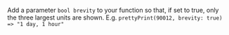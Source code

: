 Add a parameter ```bool brevity``` to your function so that, if set to true, only the three largest units are shown. E.g. ```prettyPrint(90012, brevity: true) => "1 day, 1 hour"```